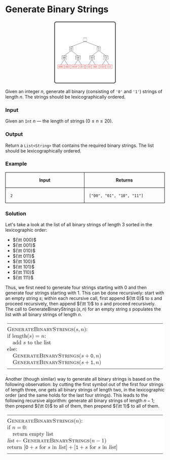 <style>
.samples th, .samples td {
    border: 1px solid black;
    border-collapse: collapse;
    padding: 15px;
    width: 300px;
    /*max-width: 100%;*/
    /*text-align: center;*/
    /*alignment: center;*/
}

.sample th, .sample td {
    border: 1px solid black;
    padding: 15px;
    width: 300px;
    /*max-width: 100%;*/
    /*text-align: center;*/
    /*alignment: center;*/
}

.sample td {
    border-top: none;
    border-bottom: none;
}

.sample table {
    border-collapse: collapse;
    border: 1px solid black;
}

.logo {
    display: flex;
    justify-content: center;
}

.logo img {
    width: 200px;
    align: center;
}

.code span {
    line-height: 22px;
}
</style>

# Generate Binary Strings

<div class="logo">
    <img src="../../images/binary_strings_logo.png">
</div>

Given an integer $n$, generate all binary (consisting of `'0'` and `'1'`)
strings of length $n$.
The strings should be lexicographically ordered.

### Input

Given an `Int` $n$ — the length of strings ($0 \le n \le 20$).

### Output

Return a `List<String>` that contains the required binary strings.
The list should be lexicographically ordered.

### Example


<div class="samples">

| Input | Returns                    |
|-------|----------------------------|
| `2`   | `["00", "01", "10", "11"]` |

</div>

<div class="hint">

### Solution

Let's take a look at the list of all binary strings of length 3 sorted in the
lexicographic order:
 * ${\tt 000}$
 * ${\tt 001}$
 * ${\tt 010}$
 * ${\tt 011}$
 * ${\tt 100}$
 * ${\tt 101}$
 * ${\tt 110}$
 * ${\tt 111}$

Thus, we first need to generate four strings starting with 0 and 
then generate four strings starting with 1. This can be done recursively:
start with an empty string $s$; within each recursive call, first append 
${\tt 0}$ to $s$ and proceed recursively, then append ${\tt 1}$ to $s$
and proceed recursively. The call to $\operatorname{GenerateBinaryStrings}(s, n)$
for an empty string $s$ populates the list with all binary strings of length $n$.

<img src="../../images/binary_strings_1.png">

Another (though similar) way to generate all binary strings is based on the 
following observation: by cutting the first symbol out of the first four strings
of length three, one gets all binary strings of length two, in the lexicographic
order (and the same holds for the last four strings). This leads to the 
following recursive algorithm: generate all binary strings of length $n-1$;
then prepend ${\tt 0}$ to all of them, then prepend ${\tt 1}$ to all of them.

<img src="../../images/binary_strings_2.png">





</div>